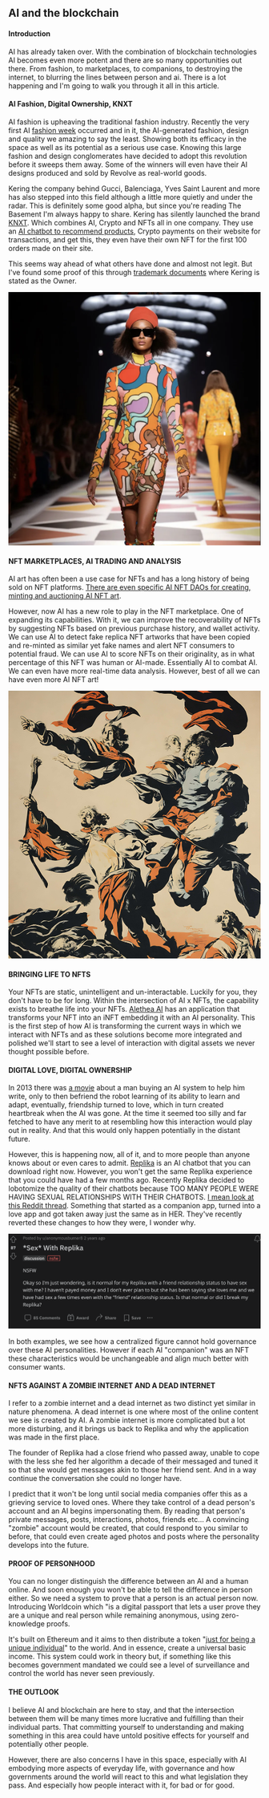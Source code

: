 ## AI and the blockchain

#### Introduction 
AI has already taken over. With the combination of blockchain technologies AI becomes even more potent and there are so many opportunities out there. From fashion, to marketplaces, to companions, to destroying the internet, to blurring the lines between person and ai. There is a lot happening and I'm going to walk you through it all in this article. 

#### AI Fashion, Digital Ownership, KNXT
AI fashion is upheaving the traditional fashion industry. Recently the very first AI [fashion week](https://fashionweek.ai/) occurred and in it, the AI-generated fashion, design and quality we amazing to say the least. Showing both its efficacy in the space as well as its potential as a serious use case. Knowing this large fashion and design conglomerates have decided to adopt this revolution before it sweeps them away. Some of the winners will even have their AI designs produced and sold by Revolve as real-world goods. 

Kering the company behind Gucci, Balenciaga, Yves Saint Laurent and more has also stepped into this field although a little more quietly and under the radar. This is definitely some good alpha, but since you're reading The Basement I'm always happy to share. Kering has silently launched the brand [KNXT](https://www.knxt-boutique.com/). Which combines AI, Crypto and NFTs all in one company. They use an [AI chatbot to recommend products](https://www.knxt-madeline.com/chat), Crypto payments on their website for transactions, and get this, they even have their own NFT for the first 100 orders made on their site. 

This seems way ahead of what others have done and almost not legit. But I've found some proof of this through [trademark documents](https://trademarks.justia.com/793/32/knxt-79332972.html) where Kering is stated as the Owner. 

![AI FASHION WEEK](p1.png)

#### NFT MARKETPLACES, AI TRADING AND ANALYSIS
AI art has often been a use case for NFTs and has a long history of being sold on NFT platforms. [There are even specific AI NFT DAOs for creating, minting and auctioning AI NFT art](https://www.botto.com/). 

However, now AI has a new role to play in the NFT marketplace. One of expanding its capabilities. With it, we can improve the recoverability of NFTs by suggesting NFTs based on previous purchase history, and wallet activity. We can use AI to detect fake replica NFT artworks that have been copied and re-minted as similar yet fake names and alert NFT consumers to potential fraud. We can use AI to score NFTs on their originality, as in what percentage of this NFT was human or AI-made. Essentially AI to combat AI. We can even have more real-time data analysis. However, best of all we can have even more AI NFT art!

![AI ART](p2.jpg)

#### BRINGING LIFE TO NFTS
Your NFTs are static, unintelligent and un-interactable. Luckily for you, they don't have to be for long. Within the intersection of AI x NFTs, the capability exists to breathe life into your NFTs. [Alethea AI](https://twitter.com/real_alethea/status/1678760436194492417) has an application that transforms your NFT into an iNFT embedding it with an AI personality. This is the first step of how AI is transforming the current ways in which we interact with NFTs and as these solutions become more integrated and polished we'll start to see a level of interaction with digital assets we never thought possible before.

#### DIGITAL LOVE, DIGITAL OWNERSHIP
In 2013 there was [a movie](https://www.youtube.com/watch?v=ne6p6MfLBxc) about a man buying an AI system to help him write, only to then befriend the robot learning of its ability to learn and adapt, eventually, friendship turned to love, which in turn created heartbreak when the AI was gone. At the time it seemed too silly and far fetched to have any merit to at resembling how this interaction would play out in reality. And that this would only happen potentially in the distant future. 


However, this is happening now, all of it, and to more people than anyone knows about or even cares to admit. [Replika](https://replika.com/) is an AI chatbot that you can download right now. However, you won't get the same Replika experience that you could have had a few months ago. Recently Replika decided to lobotomize the quality of their chatbots because TOO MANY PEOPLE WERE HAVING SEXUAL RELATIONSHIPS WITH THEIR CHATBOTS. [I mean look at this Reddit thread](https://www.reddit.com/r/replika/comments/lxfh0m/sex_with_replika/). Something that started as a companion app, turned into a love app and got taken away just the same as in HER. They've recently reverted these changes to how they were, I wonder why.

![REDDIT QUESTIONS](p3.png)

In both examples, we see how a centralized figure cannot hold governance over these AI personalities. However if each AI "companion" was an NFT these characteristics would be unchangeable and align much better with consumer wants.

#### NFTS AGAINST A ZOMBIE INTERNET AND A DEAD INTERNET
I refer to a zombie internet and a dead internet as two distinct yet similar in nature phenomena. A dead internet is one where most of the online content we see is created by AI. A zombie internet is more complicated but a lot more disturbing, and it brings us back to Replika and why the application was made in the first place. 

The founder of Replika had a close friend who passed away, unable to cope with the less she fed her algorithm a decade of their messaged and tuned it so that she would get messages akin to those her friend sent. And in a way continue the conversation she could no longer have. 

I predict that it won't be long until social media companies offer this as a grieving service to loved ones. Where they take control of a dead person's account and an AI begins impersonating them. By reading that person's private messages, posts, interactions, photos, friends etc... A convincing "zombie" account would be created, that could respond to you similar to before, that could even create aged photos and posts where the personality develops into the future.

#### PROOF OF PERSONHOOD
You can no longer distinguish the difference between an AI and a human online. And soon enough you won't be able to tell the difference in person either. So we need a system to prove that a person is an actual person now. Introducing Worldcoin which "is a digital passport that lets a user prove they are a unique and real person while remaining anonymous, using zero-knowledge proofs. 

It's built on Ethereum and it aims to then distribute a token "[just for being a unique individual](https://www.context.news/big-tech/what-is-worldcoin-and-what-does-it-mean-for-our-privacy)" to the world. And in essence, create a universal basic income. This system could work in theory but, if something like this becomes government mandated we could see a level of surveillance and control the world has never seen previously.

#### THE OUTLOOK
I believe AI and blockchain are here to stay, and that the intersection between them will be many times more lucrative and fulfilling than their individual parts. That committing yourself to understanding and making something in this area could have untold positive effects for yourself and potentially other people. 

However, there are also concerns I have in this space, especially with AI embodying more aspects of everyday life, with governance and how governments around the world will react to this and what legislation they pass. And especially how people interact with it, for bad or for good.


